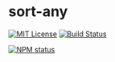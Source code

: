 # sort-any

[![MIT License](https://img.shields.io/badge/license-mit-green.svg?style=flat-square)](https://opensource.org/licenses/MIT)
[![Build Status](https://travis-ci.org/oprogramador/sort-any.svg?branch=master)](https://travis-ci.org/oprogramador/sort-any
)

[![NPM status](https://nodei.co/npm/sort-any.png?downloads=true&stars=true)](https://npmjs.org/package/sort-any
)
